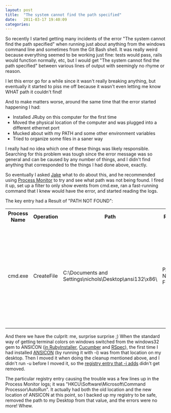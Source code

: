 ```yaml
---
layout: post
title:  "The system cannot find the path specified"
date:   2011-03-17 19:40:09
categories:
---
```


So recently I started getting many incidents of the error "The system cannot find the path specified" when running just about anything from the windows command line and sometimes from the Git Bash shell. It was really weird because everything seemed to be working just fine: tests would pass, rails would function normally, etc, but I would get "The system cannot find the path specified" between various lines of output with seemingly no rhyme or reason.

I let this error go for a while since it wasn't really breaking anything, but eventually it started to piss me off because it wasn't even letting me know WHAT path it couldn't find!

And to make matters worse, around the same time that the error started happening I had:

<ul class="bulleted-list">
  <li>Installed JRuby on this computer for the first time</li>
  <li>Moved the physical location of the computer and was plugged into a different ethernet port</li>
  <li>Mucked about with my PATH and some other environment variables</li>
  <li>Tried to organize some files in a saner way</li>
</ul>

I really had no idea which one of these things was likely responsible. Searching for this problem was tough since the error message was so general and can be caused by any number of things, and I didn't find anything that corresponded to the things I had done above, exactly.

So eventually I asked <a href="http://jakegoulding.posterous.com/">Jake</a> what to do about this, and he recommended using <a href="http://technet.microsoft.com/en-us/sysinternals/bb896645">Process Monitor</a> to try and see what path was not being found. I fired it up, set up a filter to only show events from cmd.exe, ran a fast-running command that I knew would have the error, and started reading the logs.

The key entry had a Result of "PATH NOT FOUND":

<table>
  <tr>
    <th>Process Name</th>
    <th>Operation</th>
    <th>Path</th>
    <th>Result</th>
    <th>Detail</th>
  </tr>
  <tr>
    <td>cmd.exe</td>
    <td>CreateFile</td>
    <td>C:\Documents and Settings\nichols\Desktop\ansi132\x86\</td>
    <td>PATH NOT FOUND</td>
    <td>Desired Access: Read Data/List Directory, Synchronize, Disposition: Open, Options: Directory, Synchronous IO Non-Alert, Attributes: n/a, ShareMode: Read, Write, AllocationSize: n/a</td>
  </tr>
</table>

And there we have the culprit: me, surprise surprise ;) When the standard way of getting terminal colors on windows switched from the windows32 gem to ANSICON (<a href="https://groups.google.com/group/rubyinstaller/browse_thread/thread/2d2a62db7281509a/19bac4baa8c3845d?lnk=gst&q=ansi#">in RubyInstaller</a>, <a href="https://github.com/aslakhellesoy/cucumber/commit/1a2bd170ef7b292031a5e32fe77e8795825f4820">Cucumber</a> and <a href="https://github.com/rspec/rspec-core/commit/d5a39c92f90bc21ae6fe2ed54429033a680572bd">RSpec</a>), the first time I had installed <a href="http://adoxa.110mb.com/ansicon/">ANSICON</a> (by running it with -i) was from that location on my desktop. Then I moved it when doing the cleanup mentioned above, and I didn't run -u before I moved it, so the <a href="https://github.com/adoxa/ansicon">registry entry that -i adds</a> didn't get removed.

The particular registry entry causing the trouble was a few lines up in the Process Monitor logs; it was "HKCU\Software\Microsoft\Command Processor\AutoRun". It actually had both the old location and the new location of ANSICON at this point, so I backed up my registry to be safe, removed the path to my Desktop from that value, and the errors were no more! Whew.